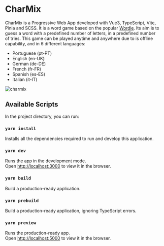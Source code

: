 # CharMix

CharMix is a Progressive Web App developed with Vue3, TypeScript, Vite, Pinia and SCSS. It is a word game based on the popular [Wordle](https://www.nytimes.com/games/wordle/index.html). Its aim is to guess a word with a predefined number of letters, in a predefined number of tries. This game can be played anytime and anywhere due to  is offline capability, and in 6 different languages:
- Portuguese (pt-PT)
- English (en-UK)
- German (de-DE)
- French (fr-FR)
- Spanish (es-ES)
- Italian (it-IT)

![charmix](https://user-images.githubusercontent.com/43031902/158037964-2168aa69-2d0e-40da-a4cc-130a46c085b0.png)


## Available Scripts

In the project directory, you can run:

### `yarn install`

Installs all the dependencies required to run and develop this application.

### `yarn dev`

Runs the app in the development mode.\
Open [http://localhost:3000](http://localhost:3000) to view it in the browser.

### `yarn build`

Build a production-ready application.

### `yarn prebuild`

Build a production-ready application, ignoring TypeScript errors.

### `yarn preview`

Runs the production-ready app. \
Open [http://localhost:5000](http://localhost:5000) to view it in the browser.